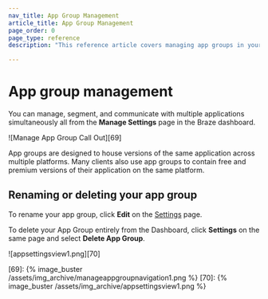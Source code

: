 ```yaml
---
nav_title: App Group Management
article_title: App Group Management
page_order: 0
page_type: reference
description: "This reference article covers managing app groups in your Braze dashboard. "

---
```


# App group management

You can manage, segment, and communicate with multiple applications simultaneously all from the **Manage Settings** page in the Braze dashboard.

![Manage App Group Call Out][69]

App groups are designed to house versions of the same application across multiple platforms. Many clients also use app groups to contain free and premium versions of their application on the same platform.

## Renaming or deleting your app group

To rename your app group, click <span style="font-size: 14px;margin-bottom: .5rem;height: 16px;width: 16px;" class="fas fa-pencil-alt" ></span>**Edit** on the [Settings][19] page.

To delete your App Group entirely from the Dashboard, click <span style="font-size: 14px;margin-bottom: .5rem;height: 16px;width: 16px;" class="fas fa-cog" ></span>**Settings** on the same page and select **Delete App Group**.

![appsettingsview1.png][70]

[19]: https://dashboard-01.braze.com/app_settings/app_settings/ "App Settings Page"
[69]: {% image_buster /assets/img_archive/manageappgroupnavigation1.png %}
[70]: {% image_buster /assets/img_archive/appsettingsview1.png %}
